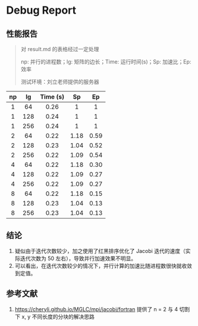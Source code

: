 # Debug Report

## 性能报告

> 对 result.md 的表格经过一定处理
>
> np: 并行的进程数；lg: 矩阵的边长；Time: 运行时间(s)；Sp: 加速比；Ep: 效率
>
> 测试环境：刘立老师提供的服务器

| np  | lg  | Time (s) |  Sp  |  Ep  |
| :-: | :-: | :------: | :--: | :--: |
|  1  | 64  |   0.26   |  1   |  1   |
|  1  | 128 |   0.24   |  1   |  1   |
|  1  | 256 |   0.24   |  1   |  1   |
|  2  | 64  |   0.22   | 1.18 | 0.59 |
|  2  | 128 |   0.23   | 1.04 | 0.52 |
|  2  | 256 |   0.22   | 1.09 | 0.54 |
|  4  | 64  |   0.22   | 1.18 | 0.30 |
|  4  | 128 |   0.22   | 1.09 | 0.27 |
|  4  | 256 |   0.22   | 1.09 | 0.27 |
|  8  | 64  |   0.22   | 1.18 | 0.15 |
|  8  | 128 |   0.23   | 1.04 | 0.13 |
|  8  | 256 |   0.23   | 1.04 | 0.13 |

## 结论

1. 疑似由于迭代次数较少，加之使用了红黑排序优化了 Jacobi 迭代的速度（实际迭代次数为 50 左右），导致并行加速效果不明显。
2. 可以看出，在迭代次数较少的情况下，并行计算的加速比随进程数很快就收敛到定值。

## 参考文献

1. <https://cheryli.github.io/MGLC/mpi/jacobi/fortran> 提供了 n = 2 与 4 切割下 x, y 不同长度的分块的解决思路

